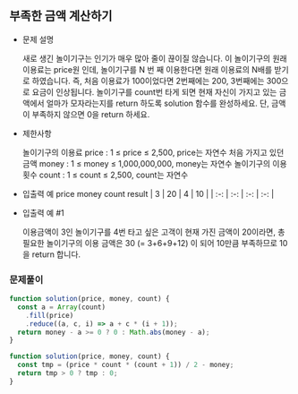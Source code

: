 ## 부족한 금액 계산하기

- 문제 설명

  새로 생긴 놀이기구는 인기가 매우 많아 줄이 끊이질 않습니다. 이 놀이기구의 원래 이용료는 price원 인데, 놀이기구를 N 번 째 이용한다면 원래 이용료의 N배를 받기로 하였습니다. 즉, 처음 이용료가 100이었다면 2번째에는 200, 3번째에는 300으로 요금이 인상됩니다.
  놀이기구를 count번 타게 되면 현재 자신이 가지고 있는 금액에서 얼마가 모자라는지를 return 하도록 solution 함수를 완성하세요.
  단, 금액이 부족하지 않으면 0을 return 하세요.

- 제한사항

  놀이기구의 이용료 price : 1 ≤ price ≤ 2,500, price는 자연수
  처음 가지고 있던 금액 money : 1 ≤ money ≤ 1,000,000,000, money는 자연수
  놀이기구의 이용 횟수 count : 1 ≤ count ≤ 2,500, count는 자연수

- 입출력 예
  price money count result
  | 3 | 20 | 4 | 10 |
  | :-: | :-: | :-: | :-: |

- 입출력 예 #1

  이용금액이 3인 놀이기구를 4번 타고 싶은 고객이 현재 가진 금액이 20이라면, 총 필요한 놀이기구의 이용 금액은 30 (= 3+6+9+12) 이 되어 10만큼 부족하므로 10을 return 합니다.

### 문제풀이

```jsx
function solution(price, money, count) {
  const a = Array(count)
    .fill(price)
    .reduce((a, c, i) => a + c * (i + 1));
  return money - a >= 0 ? 0 : Math.abs(money - a);
}
```

```jsx
function solution(price, money, count) {
  const tmp = (price * count * (count + 1)) / 2 - money;
  return tmp > 0 ? tmp : 0;
}
```
